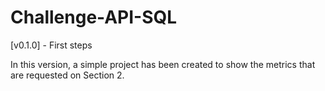 # Challenge-API-SQL

[v0.1.0] - First steps

In this version, a simple project has been created to show the metrics that are requested on Section 2.

